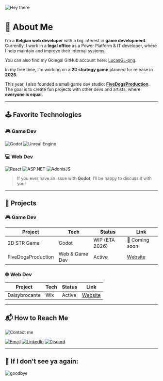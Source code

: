 ![Hey there](https://media2.giphy.com/media/v1.Y2lkPTc5MGI3NjExNHBtM3l5Z2lvZ25qZ3M5dnY3ZzIxbjJzanNwenU2cXEyaXZrbjd1YSZlcD12MV9pbnRlcm5hbF9naWZfYnlfaWQmY3Q9Zw/S2IfEQqgWc0AH4r6Al/giphy.gif)

# 👋 About Me
I’m a **Belgian web developer** with a big interest in **game development**.  
Currently, I work in a **legal office** as a Power Platform & IT developer, where I help maintain and improve their internal systems.  

You can also find my Golegal GitHub account here: [LucasGL-png](https://www.github.com/LucasGL-png).

In my free time, I’m working on a **2D strategy game** planned for release in **2026**.  

This year, I also founded a small game dev studio: **[FiveDogsProduction](https://www.fivedogsproduction.be)**.  
The goal is to create fun projects with other devs and artists, where **everyone is equal**.  

---

## 🕹️ Favorite Technologies

### 🎮 Game Dev
![Godot](https://img.shields.io/badge/Godot-478CBF?style=for-the-badge&logo=godot-engine&logoColor=white)
![Unreal Engine](https://img.shields.io/badge/Unreal%20Engine-0E1128?style=for-the-badge&logo=unrealengine&logoColor=white)

### 💻 Web Dev
![React](https://img.shields.io/badge/React-20232A?style=for-the-badge&logo=react&logoColor=61DAFB)
![ASP.NET](https://img.shields.io/badge/ASP.NET-512BD4?style=for-the-badge&logo=dotnet&logoColor=white)
![AdonisJS](https://img.shields.io/badge/AdonisJS-220052?style=for-the-badge&logo=adonisjs&logoColor=white)

> If you ever have an issue with **Godot**, I’ll be happy to discuss it with you!

---

## 🚧 Projects

### 🎮 Game Dev
| Project | Tech | Status | Link |
|---------|------|--------|------|
| 2D STR Game | Godot | WIP (ETA 2026) | 🚧 Coming soon |
| FiveDogsProduction | Web & Game Dev | Active | [Website](https://www.fivedogsproduction.be) |

### 🌐 Web Dev
| Project | Tech | Status | Link |
|---------|------|--------|------|
| Daisybrocante | Wix | Active | [Website](https://www.daisybrocante.com/) |


---

## 📬 How to Reach Me
![Contact me](https://media3.giphy.com/media/v1.Y2lkPTc5MGI3NjExcWw0eHltcWo4a2Y2bmo1NWljdXYybGZkZ3lzaDUwYjRjM3R4NG1kMiZlcD12MV9pbnRlcm5hbF9naWZfYnlfaWQmY3Q9Zw/UwrdbvJz1CNck/giphy.gif)

[![Email](https://img.shields.io/badge/Email-D14836?style=for-the-badge&logo=gmail&logoColor=white)](mailto:lucascloes@gmail.com) 
[![LinkedIn](https://img.shields.io/badge/LinkedIn-0A66C2?style=for-the-badge&logo=linkedin&logoColor=white)](https://www.linkedin.com/in/cloeslucas/) 
[![Discord](https://img.shields.io/badge/Discord-5865F2?style=for-the-badge&logo=discord&logoColor=white)](https://discord.com/channels/cloeslucas)

---

## 👋 If I don’t see ya again:
![goodbye](https://media3.giphy.com/media/v1.Y2lkPTc5MGI3NjExNHAzeTVneHJ6cGcxeTlnd2R5MGYyYzg0bWFxejFldmJ6N3UyaHdiZCZlcD12MV9pbnRlcm5hbF9naWZfYnlfaWQmY3Q9Zw/dRvEZLV0ORAmHT1L5u/giphy.gif)

